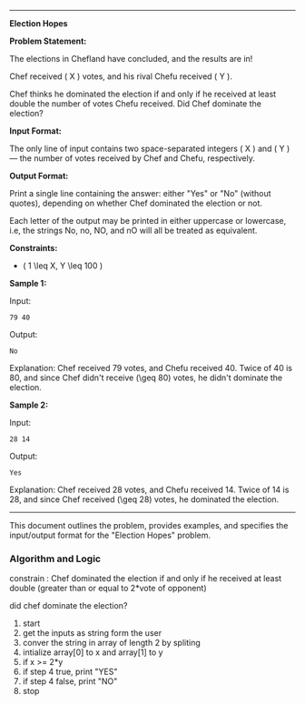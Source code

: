 
---

**Election Hopes**

**Problem Statement:**

The elections in Chefland have concluded, and the results are in!

Chef received \( X \) votes, and his rival Chefu received \( Y \).

Chef thinks he dominated the election if and only if he received at least double the number of votes Chefu received.
Did Chef dominate the election?

**Input Format:**

The only line of input contains two space-separated integers \( X \) and \( Y \) — the number of votes received by Chef and Chefu, respectively.

**Output Format:**

Print a single line containing the answer: either "Yes" or "No" (without quotes), depending on whether Chef dominated the election or not.

Each letter of the output may be printed in either uppercase or lowercase, i.e, the strings No, no, NO, and nO will all be treated as equivalent.

**Constraints:**

- \( 1 \leq X, Y \leq 100 \)

**Sample 1:**

Input:
```
79 40
```
Output:
```
No
```
Explanation:
Chef received 79 votes, and Chefu received 40.
Twice of 40 is 80, and since Chef didn't receive \(\geq 80\) votes, he didn't dominate the election.

**Sample 2:**

Input:
```
28 14
```
Output:
```
Yes
```
Explanation:
Chef received 28 votes, and Chefu received 14.
Twice of 14 is 28, and since Chef received \(\geq 28\) votes, he dominated the election.

---

This document outlines the problem, provides examples, and specifies the input/output format for the "Election Hopes" problem.

### Algorithm and Logic

constrain : Chef dominated the election if and only if he received at least double (greater than or equal to 2*vote of opponent)

did chef dominate the election?


1. start
2. get the inputs as string form the user
4. conver the string in array of length 2 by spliting
3. intialize array[0] to x and array[1] to y
4. if x >= 2*y
5. if step 4 true, print "YES"
6. if step 4 false, print "NO"
7. stop

